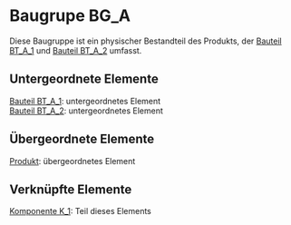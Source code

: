 # Baugrupe BG_A
Diese Baugruppe ist ein physischer Bestandteil des Produkts, der [Bauteil BT_A_1](BT_A_1.md) und [Bauteil BT_A_2](BT_A_2.md) umfasst.

## Untergeordnete Elemente
[Bauteil BT_A_1](BT_A_1.md): untergeordnetes Element  
[Bauteil BT_A_2](BT_A_2.md): untergeordnetes Element

## Übergeordnete Elemente
[Produkt](Produkt.md): übergeordnetes Element

## Verknüpfte Elemente
[Komponente K_1](K_1.md): Teil dieses Elements
